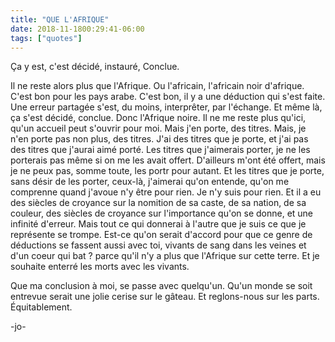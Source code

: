 ```yaml
---
title: "QUE L'AFRIQUE"
date: 2018-11-1800:29:41-06:00
tags: ["quotes"]
---
```



Ça y est, c'est décidé, instauré,
Conclue.

Il ne reste alors plus que l'Afrique. Ou l'africain, l'africain noir d'afrique.
C'est bon pour les pays arabe. C'est bon, il y a une déduction qui s'est faite. Une erreur partagée s'est, du moins, interprêter, par l'échange. Et même là, ça s'est décidé, conclue. Donc l'Afrique noire. Il ne me reste plus qu'ici, qu'un accueil peut s'ouvrir pour moi. Mais j'en porte, des titres. Mais, je n'en porte pas non plus, des titres. J'ai des titres que je porte, et j'ai pas des titres que j'aurai aimé porté. Les titres que j'aimerais porter, je ne les porterais pas même si on me les avait offert. D'ailleurs m'ont été offert, mais je ne peux pas, somme toute, les portr pour autant. Et les titres que je porte, sans désir de les porter, ceux-là, j'aimerai qu'on entende, qu'on me comprenne quand j'avoue n'y être pour rien. Je n'y suis pour rien. Et il a eu des siècles de croyance sur la nomition de sa caste, de sa nation, de sa couleur, des siècles de croyance sur l'importance qu'on se donne, et une infinité d'erreur. Mais tout ce qui donnerai à l'autre que je suis ce que je représente se trompe.
Est-ce qu'on serait d'accord pour que ce genre de déductions se fassent aussi avec toi, vivants de sang dans les veines et d'un coeur qui bat ? parce qu'il n'y a plus que l'Afrique sur cette terre. Et je souhaite enterré les morts avec les vivants.

Que ma conclusion à moi, se passe avec quelqu'un. Qu'un monde se soit entrevue serait une jolie cerise sur le gâteau. Et reglons-nous sur les parts. Équitablement.



-jo-
